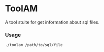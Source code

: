 # ToolAM
A tool stuite for get information about sql files.

### Usage

``` sh
./toolam /path/to/sql/file
```
